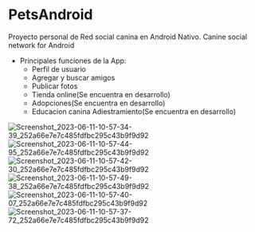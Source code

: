 # PetsAndroid
Proyecto personal de Red social canina en Android Nativo.
Canine social network for Android

* Principales funciones de la App:
  - Perfil de usuario
  - Agregar y buscar amigos
  - Publicar fotos
  - Tienda online(Se encuentra en desarrollo)
  - Adopciones(Se encuentra en desarrollo)
  - Educacion canina Adiestramiento(Se encuentra en desarrollo)

![Screenshot_2023-06-11-10-57-34-39_252a66e7e7c485fdfbc295c43b9f9d92](https://github.com/eVolaXx/PetsAndroid/assets/6832181/ca0fdffd-747d-44fe-9e34-cf8eadcd0375)
![Screenshot_2023-06-11-10-57-44-95_252a66e7e7c485fdfbc295c43b9f9d92](https://github.com/eVolaXx/PetsAndroid/assets/6832181/ac3cc42c-ab85-4eab-bd83-dc9e0a9002b5)
![Screenshot_2023-06-11-10-57-42-30_252a66e7e7c485fdfbc295c43b9f9d92](https://github.com/eVolaXx/PetsAndroid/assets/6832181/3aa08bc3-3e65-49f4-8939-d73b0ad3e13b)
![Screenshot_2023-06-11-10-57-49-38_252a66e7e7c485fdfbc295c43b9f9d92](https://github.com/eVolaXx/PetsAndroid/assets/6832181/b6b8557d-9f0f-43f4-b228-ad9723c4e2d8)
![Screenshot_2023-06-11-10-57-40-07_252a66e7e7c485fdfbc295c43b9f9d92](https://github.com/eVolaXx/PetsAndroid/assets/6832181/1d94e108-377b-4c91-8de0-0697cf97cf33)
![Screenshot_2023-06-11-10-57-37-72_252a66e7e7c485fdfbc295c43b9f9d92](https://github.com/eVolaXx/PetsAndroid/assets/6832181/efb93f85-cb10-4447-9fc0-f18319ead52d)


  

